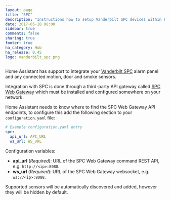 ```yaml
---
layout: page
title: "SPC"
description: "Instructions how to setup Vanderbilt SPC devices within Home Assistant."
date: 2017-05-18 08:00
sidebar: true
comments: false
sharing: true
footer: true
ha_category: Hub
ha_release: 0.45
logo: vanderbilt_spc.png
---
```


Home Assistant has support to integrate your [Vanderbilt SPC](http://www.spc-intruder-detection.com/ssp-spc/) alarm panel and any connected motion, door and smoke sensors.

Integration with SPC is done through a third-party API gateway called [SPC Web Gateway](http://www.lundix.se/smarta-losningar/) which must be installed and configured somewhere on your network.

Home Assistant needs to know where to find the SPC Web Gateway API endpoints, to configure this add the following section to your `configuration.yaml` file:

```yaml
# Example configuration.yaml entry
spc:
  api_url: API_URL
  ws_url: WS_URL
```

Configuration variables:

- **api_url** (*Required*): URL of the SPC Web Gateway command REST API, e.g. `http://<ip>:8088`.
- **ws_url** (*Required*): URL of the SPC Web Gateway websocket, e.g. `ws://<ip>:8088`.

Supported sensors will be automatically discovered and added, however they will be hidden by default.

